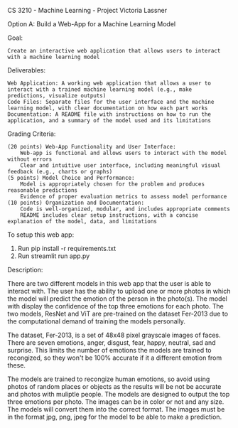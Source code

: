 CS 3210 - Machine Learning - Project
Victoria Lassner

Option A: Build a Web-App for a Machine Learning Model

Goal:

    Create an interactive web application that allows users to interact with a machine learning model

Deliverables:

    Web Application: A working web application that allows a user to interact with a trained machine learning model (e.g., make predictions, visualize outputs)
    Code Files: Separate files for the user interface and the machine learning model, with clear documentation on how each part works
    Documentation: A README file with instructions on how to run the application, and a summary of the model used and its limitations

Grading Criteria:

    (20 points) Web-App Functionality and User Interface:
        Web-app is functional and allows users to interact with the model without errors
        Clear and intuitive user interface, including meaningful visual feedback (e.g., charts or graphs)
    (5 points) Model Choice and Performance:
        Model is appropriately chosen for the problem and produces reasonable predictions
        Evidence of proper evaluation metrics to assess model performance
    (10 points) Organization and Documentation:
        Code is well-organized, modular, and includes appropriate comments
        README includes clear setup instructions, with a concise explanation of the model, data, and limitations


To setup this web app:

1. Run pip install -r requirements.txt
2. Run streamlit run app.py

Description:

There are two different models in this web app that the user is able to interact with. The user has the ability
to upload one or more photos in which the model will predict the emotion of the person in the photo(s). The 
model with display the confidence of the top three emotions for each photo. The two models, ResNet and ViT are 
pre-trained on the dataset Fer-2013 due to the computational demand of training the models personally.

The dataset, Fer-2013, is a set of 48x48 pixel grayscale images of faces. There are seven emotions, anger, disgust,
fear, happy, neutral, sad and surprise. This limits the number of emotions the models are trained to recongized, so
they won't be 100% accurate if it a different emotion from these.

The models are trained to recongize human emotions, so avoid using photos of random places or objects as the results
will be not be accurate and photos with muliptle people. The models are designed to output the top three emotions per
photo. The images can be in color or not and any size. The models will convert them into the correct format. The 
images must be in the format jpg, png, jpeg for the model to be able to make a prediction.